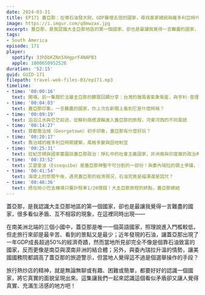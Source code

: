 ```yaml
---
date: 2024-03-31
title: EP171 蓋亞那：在噴石油發大財、GDP暴增五倍的國家，尋找客家總統與維多利亞時代的印記
image: https://i.imgur.com/q8mwzax.jpg
excerpt: 蓋亞那，是我認識大圭亞那地區的第一個國家，卻也是最讓我覺得一言難盡的國家，很多看似矛盾、互不相容的現象，在這裡同時出現。這集讓我們一起來認識這個看似矛盾卻又讓人覺得真實、充滿生活感的地方吧！
tags:
- South America
episode: 171
player:
  spotify: 33hDbKZNn5XHgprF4NAPB3
  apple: 1000650952526
duration: '52:15'
guid: GUID-171
filepath: travel-wok-files-03/ep171.mp3
timeline:
- time: '00:00:16'
  text: 開場，前一集關於法屬圭亞那的聽眾回饋分享：台灣的獵風者氣象衛星，與亨利·查理葉小說《巴比龍》(Papillion）
- time: '00:04:03'
  text: 蓋亞那印象，一言難盡的國家，你上次在新聞上看到它是什麼時候？
- time: '00:09:19'
  text: 滔滔江水與茫茫前途，從蘇利南搭渡輪進入蓋亞那的旅程，河東河西的不同風貌
- time: '00:14:27'
  text: 首都喬治城（Georgetown）初步印象，蓋亞那有什麼好玩？
- time: '00:20:17'
  text: 喬治城的維多利亞時期建築，風格多變與因地制宜
- time: '00:25:31'
  text: 從紀念碑與國家墓園談蓋亞那政治：掙扎中的社會主義國家，非洲裔與印度裔的政治角力，與沒有實權的客家總統
- time: '00:33:52'
  text: 艾瑟奎波（Essequibo）是蓋亞那神聖不可分割的一部份！與委內瑞拉的領土爭議，還和1978年瓊斯鎮事件有關？
- time: '00:41:54'
  text: 海堤上的悠閒午後，遇見蓋亞那的經濟現況，石油究竟是福澤還是詛咒？
- time: '00:48:36'
  text: 搭在地小巴去機場只要計程車1/20價錢！大圭亞那旅程的終點，蓋亞那總結
---
```

蓋亞那，是我認識大圭亞那地區的第一個國家，卻也是最讓我覺得一言難盡的國家，很多看似矛盾、互不相容的現象，在這裡同時出現——

在南美洲北端的三個小國中，蓋亞那是唯一一個英語國家，照理說進入門檻較低，但走旅行來卻是最辛苦、看到的景點又是最少；近年發現的石油，讓蓋亞那出現了一年GDP成長超過50%的經濟奇蹟，然而當地所見卻完全不像是個靠石油致富的國家，反而更像是南亞與漠南非洲的結合體；另外，與委內瑞拉升溫的情勢，讓美國國務院都調高了蓋亞那的旅遊警示，但當地人覺得這不過是個選舉操作的手段？

旅行熱炒店的精神，就是無論無聊或有趣、困難或簡單，都要好好的認識一個國家，將它真實的面貌呈現出來。這集讓我們一起來認識這個看似矛盾卻又讓人覺得真實、充滿生活感的地方吧！
